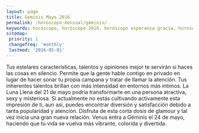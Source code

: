 ```yaml
---
layout: page
title: Geminis Mayo 2016 
permalink: /horoscopo-mensual/geminis/
keywords: horóscopo, horóscopo 2016, horóscopo esperanza gracia, horoscop, horóscopos gratis, horoscopo geminis, horoscopo geminis 2016, Tarot, Astrologia, Zodíaco, geminis, horoscopo gratis, horoscopo del mes 
sitemap:
 priority: 1
 changefreq: 'monthly'
 lastmod: '2016-05-01'
---
```


 Tus estelares características, talentos y opiniones mejor te servirán si haces las cosas en silencio. Permite que la gente hable contigo en privado en lugar de hacer sonar tu propia campana y tratar de llamar la atención. Tus inherentes talentos brillan con más intensidad en entornos más íntimos. La Luna Llena del 21 de mayo podría transformarte en una persona atractiva, sexy y misteriosa. Si actualmente no estás cultivando activamente esta impresión de ti, aun así, puedes encontrar diversión y satisfacción debido a tanta popularidad y atención. Disfruta de esta corta dosis de glamour y tal vez inicia una gran nueva relación. Venus entra a Géminis el 24 de mayo, haciendo que tu vida se vuelva más vibrante, colorida y divertida.   
